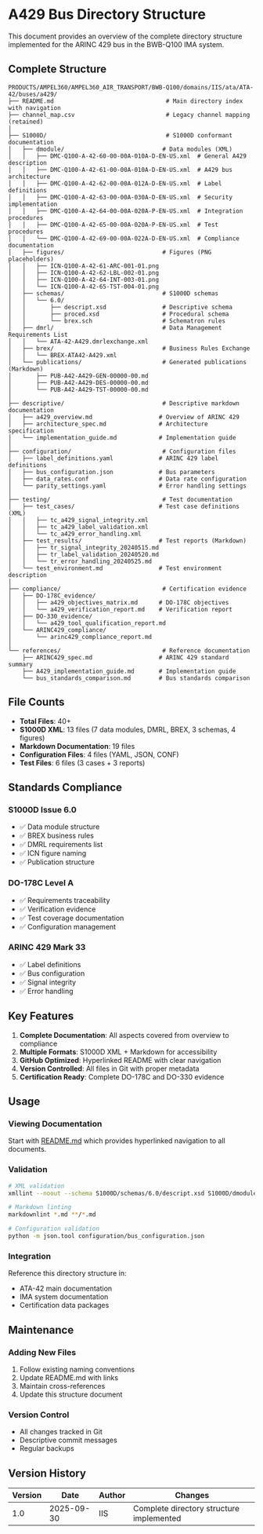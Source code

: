 # A429 Bus Directory Structure

This document provides an overview of the complete directory structure implemented for the ARINC 429 bus in the BWB-Q100 IMA system.

## Complete Structure

```
PRODUCTS/AMPEL360/AMPEL360_AIR_TRANSPORT/BWB-Q100/domains/IIS/ata/ATA-42/buses/a429/
├── README.md                                # Main directory index with navigation
├── channel_map.csv                          # Legacy channel mapping (retained)
│
├── S1000D/                                  # S1000D conformant documentation
│   ├── dmodule/                            # Data modules (XML)
│   │   ├── DMC-Q100-A-42-60-00-00A-010A-D-EN-US.xml  # General A429 description
│   │   ├── DMC-Q100-A-42-61-00-00A-010A-D-EN-US.xml  # A429 bus architecture
│   │   ├── DMC-Q100-A-42-62-00-00A-012A-D-EN-US.xml  # Label definitions
│   │   ├── DMC-Q100-A-42-63-00-00A-030A-D-EN-US.xml  # Security implementation
│   │   ├── DMC-Q100-A-42-64-00-00A-020A-P-EN-US.xml  # Integration procedures
│   │   ├── DMC-Q100-A-42-65-00-00A-020A-P-EN-US.xml  # Test procedures
│   │   └── DMC-Q100-A-42-69-00-00A-022A-D-EN-US.xml  # Compliance documentation
│   ├── figures/                            # Figures (PNG placeholders)
│   │   ├── ICN-Q100-A-42-61-ARC-001-01.png
│   │   ├── ICN-Q100-A-42-62-LBL-002-01.png
│   │   ├── ICN-Q100-A-42-64-INT-003-01.png
│   │   └── ICN-Q100-A-42-65-TST-004-01.png
│   ├── schemas/                            # S1000D schemas
│   │   └── 6.0/
│   │       ├── descript.xsd                # Descriptive schema
│   │       ├── proced.xsd                  # Procedural schema
│   │       └── brex.sch                    # Schematron rules
│   ├── dmrl/                               # Data Management Requirements List
│   │   └── ATA-42-A429.dmrlexchange.xml
│   ├── brex/                               # Business Rules Exchange
│   │   └── BREX-ATA42-A429.xml
│   └── publications/                       # Generated publications (Markdown)
│       ├── PUB-A42-A429-GEN-00000-00.md
│       ├── PUB-A42-A429-DES-00000-00.md
│       └── PUB-A42-A429-TST-00000-00.md
│
├── descriptive/                            # Descriptive markdown documentation
│   ├── a429_overview.md                   # Overview of ARINC 429
│   ├── architecture_spec.md               # Architecture specification
│   └── implementation_guide.md            # Implementation guide
│
├── configuration/                          # Configuration files
│   ├── label_definitions.yaml             # ARINC 429 label definitions
│   ├── bus_configuration.json             # Bus parameters
│   ├── data_rates.conf                    # Data rate configuration
│   └── parity_settings.yaml               # Error handling settings
│
├── testing/                                # Test documentation
│   ├── test_cases/                        # Test case definitions (XML)
│   │   ├── tc_a429_signal_integrity.xml
│   │   ├── tc_a429_label_validation.xml
│   │   └── tc_a429_error_handling.xml
│   ├── test_results/                      # Test reports (Markdown)
│   │   ├── tr_signal_integrity_20240515.md
│   │   ├── tr_label_validation_20240520.md
│   │   └── tr_error_handling_20240525.md
│   └── test_environment.md                # Test environment description
│
├── compliance/                             # Certification evidence
│   ├── DO-178C_evidence/
│   │   ├── a429_objectives_matrix.md      # DO-178C objectives
│   │   └── a429_verification_report.md    # Verification report
│   ├── DO-330_evidence/
│   │   └── a429_tool_qualification_report.md
│   └── ARINC429_compliance/
│       └── arinc429_compliance_report.md
│
└── references/                             # Reference documentation
    ├── ARINC429_spec.md                   # ARINC 429 standard summary
    ├── A429_implementation_guide.md       # Implementation guide
    └── bus_standards_comparison.md        # Bus standards comparison
```

## File Counts

- **Total Files**: 40+
- **S1000D XML**: 13 files (7 data modules, DMRL, BREX, 3 schemas, 4 figures)
- **Markdown Documentation**: 19 files
- **Configuration Files**: 4 files (YAML, JSON, CONF)
- **Test Files**: 6 files (3 cases + 3 reports)

## Standards Compliance

### S1000D Issue 6.0
- ✅ Data module structure
- ✅ BREX business rules
- ✅ DMRL requirements list
- ✅ ICN figure naming
- ✅ Publication structure

### DO-178C Level A
- ✅ Requirements traceability
- ✅ Verification evidence
- ✅ Test coverage documentation
- ✅ Configuration management

### ARINC 429 Mark 33
- ✅ Label definitions
- ✅ Bus configuration
- ✅ Signal integrity
- ✅ Error handling

## Key Features

1. **Complete Documentation**: All aspects covered from overview to compliance
2. **Multiple Formats**: S1000D XML + Markdown for accessibility
3. **GitHub Optimized**: Hyperlinked README with clear navigation
4. **Version Controlled**: All files in Git with proper metadata
5. **Certification Ready**: Complete DO-178C and DO-330 evidence

## Usage

### Viewing Documentation
Start with [README.md](./README.md) which provides hyperlinked navigation to all documents.

### Validation
```bash
# XML validation
xmllint --noout --schema S1000D/schemas/6.0/descript.xsd S1000D/dmodule/*-D-EN-US.xml

# Markdown linting
markdownlint *.md **/*.md

# Configuration validation
python -m json.tool configuration/bus_configuration.json
```

### Integration
Reference this directory structure in:
- ATA-42 main documentation
- IMA system documentation
- Certification data packages

## Maintenance

### Adding New Files
1. Follow existing naming conventions
2. Update README.md with links
3. Maintain cross-references
4. Update this structure document

### Version Control
- All changes tracked in Git
- Descriptive commit messages
- Regular backups

## Version History

| Version | Date | Author | Changes |
|---------|------|--------|---------|
| 1.0 | 2025-09-30 | IIS | Complete directory structure implemented |
